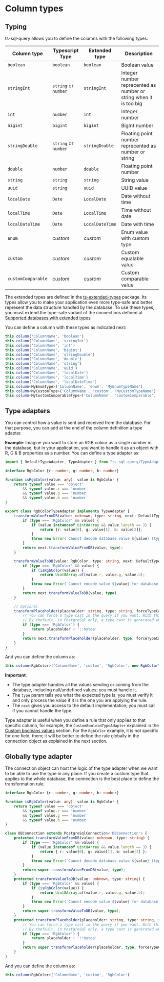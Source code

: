 # Column types

## Typing

ts-sql-query allows you to define the columns with the following types:

| Column type        | Typescript Type      | Extended type   | Description                                                       |
|--------------------|----------------------|-----------------|-------------------------------------------------------------------|
| `boolean`          | `boolean`            | `boolean`       | Boolean value                                                     |
| `stringInt`        | `string` or `number` | `stringInt`     | Integer number reprecented as number or string when it is too big |
| `int`              | `number`             | `int`           | Integer number                                                    |
| `bigint`           | `bigint`             | `bigint`        | BigInt number                                                     |
| `stringDouble`     | `string` or `number` | `stringDouble`  | Floating point number reprecented as number or string             |
| `double`           | `number`             | `double`        | Floating point number                                             |
| `string`           | `string`             | `string`        | String value                                                      |
| `uuid`             | `string`             | `uuid`          | UUID value                                                        |
| `localDate`        | `Date`               | `LocalDate`     | Date without time                                                 |
| `localTime`        | `Date`               | `LocalTime`     | Time without date                                                 |
| `localDateTime`    | `Date`               | `LocalDateTime` | Date with time                                                    |
| `enum`             | *custom*             | *custom*        | Enum value with custom type                                       |
| `custom`           | *custom*             | *custom*        | Custom equalable value                                            |
| `customComparable` | *custom*             | *custom*        | Custom comparable value                                           |

The extended types are defined in the [ts-extended-types](https://www.npmjs.com/package/ts-extended-types) package. Its types allow you to make your application even more type-safe and better represent the data structure handled by the database. To use these types, you must extend the type-safe variant of the connections defined at [Supported databases with extended types](supported-databases-with-extended-types.md)

You can define a column with these types as indicated next:

```ts
this.column('ColumnName', 'boolean')
this.column('ColumnName', 'stringInt')
this.column('ColumnName', 'int')
this.column('ColumnName', 'bigint')
this.column('ColumnName', 'stringDouble')
this.column('ColumnName', 'double')
this.column('ColumnName', 'string')
this.column('ColumnName', 'uuid')
this.column('ColumnName', 'localDate')
this.column('ColumnName', 'localTime')
this.column('ColumnName', 'localDateTime')
this.column<MyEnumType>('ColumnName', 'enum', 'MyEnumTypeName')
this.column<MyCustomType>('ColumnName', 'custom', 'MyCustomTypeName')
this.column<MyCustomComparableType>('ColumnName', 'customComparable', 'MyCustomComparableTypeName')
```

## Type adapters

You can control how a value is sent and received from the database. For that purpose, you can add at the end of the column definition a type adapter.

**Example**: Imagine you want to store an RGB colour as a single number in the database, but in your application, you want to handle it as an object with R, G & B properties as a number. You can define a type adapter as:

```ts
import { DefaultTypeAdapter, TypeAdapter } from "ts-sql-query/TypeAdapter"

interface RgbColor {r: number, g: number, b: number}

function isRgbColor(value: any): value is RgbColor {
    return typeof value === 'object'
        && typeof value.r === 'number'
        && typeof value.g === 'number'
        && typeof value.b === 'number'
}

export class RgbColorTypeAdapter implements TypeAdapter {
    transformValueFromDB(value: unknown, type: string, next: DefaultTypeAdapter): unknown {
        if (type === 'RgbColor' && value) {
            if (value instanceof Uint8Array && value.length == 3) {
                return {r: value[0], g: value[1], b: value[2]};
            }
            throw new Error(`Cannot decode database value ${value} (type ${typeof value}) as RgbColor`);
        }
        return next.transformValueFromDB(value, type);
    }

    transformValueToDB(value: RgbColor, type: string, next: DefaultTypeAdapter): unknown {
        if (type === 'RgbColor' && value) {
            if (isRgbColor(value)) {
                return Uint8Array.of(value.r, value.g, value.b);
            }
            throw new Error(`Cannot encode value ${value} for database`);
        }
        return next.transformValueToDB(value, type)
    }

    // Optional
    transformPlaceholder(placeholder: string, type: string, forceTypeCast: boolean, valueSentToDB: unknown, next: DefaultTypeAdapter): string {
        // You can force a type cast in the query if you want. With this code the parameter in the sql will looks like %1::bytea
        // By thefault, in PostgreSql only, a type cast is generated when forceTypeCast is true
        if (type === 'RgbColor') {
            return placeholder + '::bytea'
        }
        return next.transformPlaceholder(placeholder, type, forceTypeCast, valueSentToDB)
    }
}
```

And you can define the column as:

```ts
this.column<RgbColor>('ColumnName', 'custom', 'RgbColor', new RgbColorTypeAdapter())
```

**Important**:

- The type adapter handles all the values sending or coming from the database, including null/undefined values; you must handle it.
- The `type` param tells you what the expected type is; you must verify it and only process the value if it is the one you are applying the rule.
- The `next` gives you access to the default implementation; you must call if you cannot handle the type.

Type adapter is useful when you define a rule that only applies to that specific column, for example, the `CustomBooleanTypeAdapter` explained in the [Custom booleans values](advanced-usage.md#custom-booleans-values) section. For the `RgbColor` example, it is not specific for one field, them; it will be better to define the rule globally in the connection object as explained in the next section.

## Globally type adapter

The connection object can host the logic of the type adapter when we want to be able to use the type in any place. If you create a custom type that applies to the whole database, the connection is the best place to define the transformation rule.

```ts
interface RgbColor {r: number, g: number, b: number}

function isRgbColor(value: any): value is RgbColor {
    return typeof value === 'object'
        && typeof value.r === 'number'
        && typeof value.g === 'number'
        && typeof value.b === 'number'
}

class DBConnection extends PostgreSqlConnection<'DBConnection'> {
    protected transformValueFromDB(value: unknown, type: string) {
        if (type === 'RgbColor' && value) {
            if (value instanceof Uint8Array && value.length == 3) {
                return { r: value[0], g: value[1], b: value[2] };
            }
            throw new Error(`Cannot decode database value ${value} (type ${typeof value}) as RgbColor`);
        }
        return super.transformValueFromDB(value, type);
    }
    protected transformValueToDB(value: unknown, type: string) {
        if (type === 'RgbColor' && value) {
            if (isRgbColor(value)) {
                return Uint8Array.of(value.r, value.g, value.b);
            }
            throw new Error(`Cannot encode value ${value} for database`);
        }
        return super.transformValueToDB(value, type);
    }   
    protected transformPlaceholder(placeholder: string, type: string, forceTypeCast: boolean, valueSentToDB: unknown): string {
        // You can force a type cast in the query if you want. With this code the parameter in the sql will looks like %1::bytea
        // By thefault, in PostgreSql only, a type cast is generated when forceTypeCast is true
        if (type === 'RgbColor') {
            return placeholder + '::bytea'
        }
        return super.transformPlaceholder(placeholder, type, forceTypeCast, valueSentToDB)
    }
}
```

And you can define the column as:

```ts
this.column<RgbColor>('ColumnName', 'custom', 'RgbColor')
```